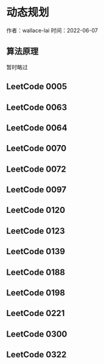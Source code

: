 # 动态规划

作者：wallace-lai
时间：2022-06-07

## 算法原理

暂时略过

## LeetCode 0005
## LeetCode 0063
## LeetCode 0064
## LeetCode 0070
## LeetCode 0072
## LeetCode 0097
## LeetCode 0120
## LeetCode 0123
## LeetCode 0139
## LeetCode 0188
## LeetCode 0198
## LeetCode 0221
## LeetCode 0300
## LeetCode 0322